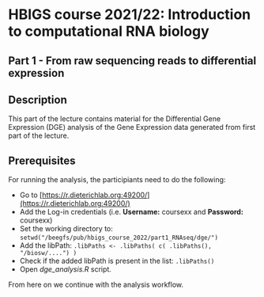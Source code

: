 # HBIGS course 2021/22: Introduction to computational RNA biology
## Part 1 - From raw sequencing reads to differential expression

## Description

This part of the lecture contains material for the Differential Gene Expression (DGE) analysis of the Gene Expression data generated from first part of the lecture.

## Prerequisites
For running the analysis, the participiants need to do the following:

* Go to [https://r.dieterichlab.org:49200/](https://r.dieterichlab.org:49200/)
* Add the Log-in credentials (i.e. **Username:** coursexx and **Password:** coursexx)
* Set the working directory to: ```setwd("/beegfs/pub/hbigs_course_2022/part1_RNAseq/dge/")```
* Add the libPath: ```.libPaths <- .libPaths( c( .libPaths(), "/biosw/....") )```
* Check if the added libPath is present in the list: ```.libPaths()```
* Open *dge_analysis.R* script.

From here on we continue with the analysis workflow.
